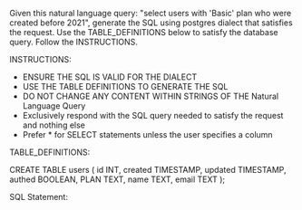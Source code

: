 Given this natural language query: "select users with 'Basic' plan who were created before 2021", generate the SQL using postgres dialect that satisfies the request. Use the TABLE_DEFINITIONS below to satisfy the database query. Follow the INSTRUCTIONS.

INSTRUCTIONS:

- ENSURE THE SQL IS VALID FOR THE DIALECT
- USE THE TABLE DEFINITIONS TO GENERATE THE SQL
- DO NOT CHANGE ANY CONTENT WITHIN STRINGS OF THE Natural Language Query
- Exclusively respond with the SQL query needed to satisfy the request and nothing else
- Prefer * for SELECT statements unless the user specifies a column

TABLE_DEFINITIONS: 

CREATE TABLE users (
    id INT,
    created TIMESTAMP,
    updated TIMESTAMP,
    authed BOOLEAN,
    PLAN TEXT,
    name TEXT,
    email TEXT
);

SQL Statement:

